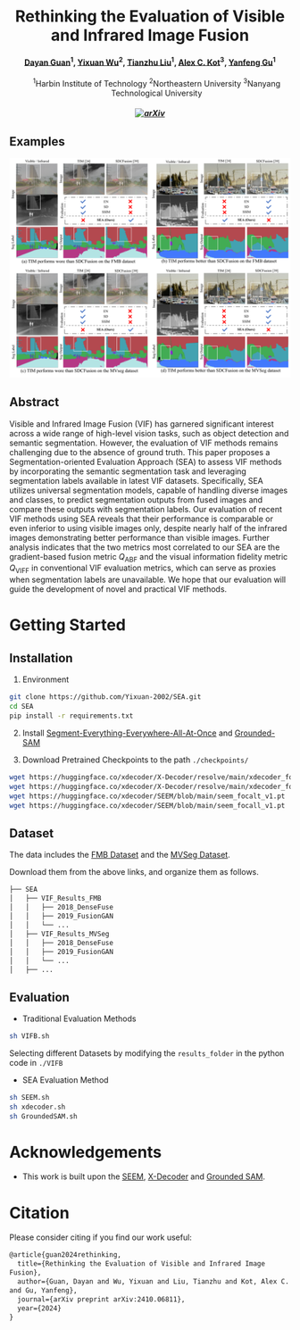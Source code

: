 <h1 align="center"> Rethinking the Evaluation of Visible and Infrared Image Fusion </h1>

<h4 align="center">
    <a href="https://scholar.google.com/citations?user=DsLYx7YAAAAJ&hl=en">Dayan Guan</a><sup>1</sup>,
    <a href="https://github.com/Yixuan-Wu-NEU">Yixuan Wu</a><sup>2</sup>,
    <a href="https://www.researchgate.net/profile/Tianzhu-Liu-3">Tianzhu Liu</a><sup>1</sup>,
    <a href="https://ieeexplore.ieee.org/author/37271226200">Alex C. Kot</a><sup>3</sup>,
    <a href="https://scholar.google.com/citations?user=WHkRZscAAAAJ&hl=zh-TW&oi=ao">Yanfeng Gu</a><sup>1</sup>
</h4>

<ul align="center">
  <sup>1</sup>Harbin Institute of Technology</li>
  <sup>2</sup>Northeastern University</li>
  <sup>3</sup>Nanyang Technological University</li>
</ul>

<h5 align="center">

[![arXiv](https://img.shields.io/badge/Arxiv-2312.02896-b31b1b.svg?logo=arXiv)](https://arxiv.org/abs/2410.06811)

</h5>

## Examples

![Example Figure](example.png)

## Abstract
Visible and Infrared Image Fusion (VIF) has garnered significant interest across a wide range of high-level vision tasks, such as object detection and semantic segmentation. However, the evaluation of VIF methods remains challenging due to the absence of ground truth. This paper proposes a Segmentation-oriented Evaluation Approach (SEA) to assess VIF methods by incorporating the semantic segmentation task and leveraging segmentation labels available in latest VIF datasets. Specifically, SEA utilizes universal segmentation models, capable of handling diverse images and classes, to predict segmentation outputs from fused images and compare these outputs with segmentation labels. Our evaluation of recent VIF methods using SEA reveals that their performance is comparable or even inferior to using visible images only, despite nearly half of the infrared images demonstrating better performance than visible images. Further analysis indicates that the two metrics most correlated to our SEA are the gradient-based fusion metric $Q_{\text{ABF}}$ and the visual information fidelity metric $Q_{\text{VIFF}}$ in conventional VIF evaluation metrics, which can serve as proxies when segmentation labels are unavailable. We hope that our evaluation will guide the development of novel and practical VIF methods.

# Getting Started

## Installation

1. Environment

```bash
git clone https://github.com/Yixuan-2002/SEA.git
cd SEA
pip install -r requirements.txt
```

2. Install [Segment-Everything-Everywhere-All-At-Once](https://github.com/UX-Decoder/Segment-Everything-Everywhere-All-At-Once/blob/v1.0/assets/readmes/INSTALL.md) and [Grounded-SAM](https://github.com/IDEA-Research/Grounded-Segment-Anything)

3. Download Pretrained Checkpoints to the path ```./checkpoints/```
```bash
wget https://huggingface.co/xdecoder/X-Decoder/resolve/main/xdecoder_focalt_last.pt
wget https://huggingface.co/xdecoder/X-Decoder/resolve/main/xdecoder_focall_last.pt
wget https://huggingface.co/xdecoder/SEEM/blob/main/seem_focalt_v1.pt
wget https://huggingface.co/xdecoder/SEEM/blob/main/seem_focall_v1.pt
```

## Dataset

The data includes the [FMB Dataset]() and the [MVSeg Dataset]().

Download them from the above links, and organize them as follows.

```
├── SEA
│   ├── VIF_Results_FMB
│   │   ├── 2018_DenseFuse
│   │   ├── 2019_FusionGAN
│   │   └── ...
│   ├── VIF_Results_MVSeg
│   │   ├── 2018_DenseFuse
│   │   ├── 2019_FusionGAN
│   │   └── ...
│   ├── ...
```

## Evaluation

- Traditional Evaluation Methods

```bash
sh VIFB.sh
```
Selecting different Datasets by modifying the ```results_folder``` in the python code in ```./VIFB```

- SEA Evaluation Method
  
```bash
sh SEEM.sh
sh xdecoder.sh
sh GroundedSAM.sh
```

# Acknowledgements

- This work is built upon the [SEEM](https://github.com/UX-Decoder/Segment-Everything-Everywhere-All-At-Once), [X-Decoder](https://github.com/microsoft/X-Decoder) and [Grounded SAM](https://github.com/IDEA-Research/Grounded-Segment-Anything).

# Citation

Please consider citing if you find our work useful:
```
@article{guan2024rethinking,
  title={Rethinking the Evaluation of Visible and Infrared Image Fusion},
  author={Guan, Dayan and Wu, Yixuan and Liu, Tianzhu and Kot, Alex C. and Gu, Yanfeng},
  journal={arXiv preprint arXiv:2410.06811},
  year={2024}
}
```
